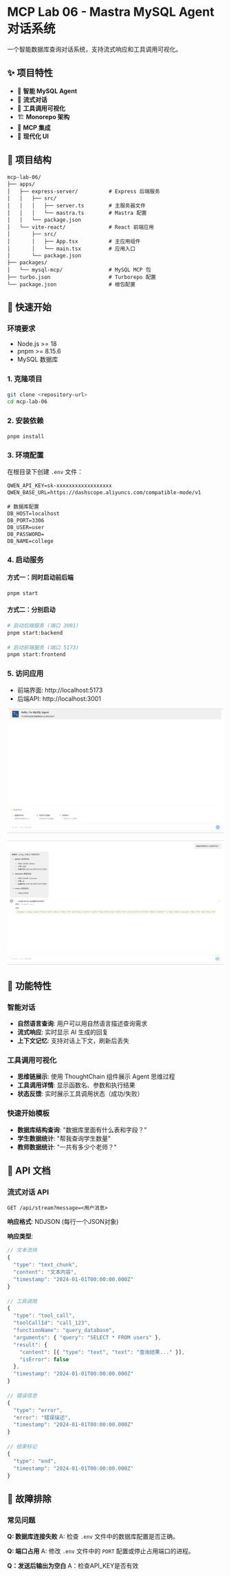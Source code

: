 # MCP Lab 06 - Mastra MySQL Agent 对话系统

一个智能数据库查询对话系统，支持流式响应和工具调用可视化。

## ✨ 项目特性

- 🤖 **智能 MySQL Agent**
- 💬 **流式对话**
- 🔧 **工具调用可视化**
- 🏗️ **Monorepo 架构**
- 🔄 **MCP 集成**
- 📱 **现代化 UI**

## 📁 项目结构

```
mcp-lab-06/
├── apps/
│   ├── express-server/          # Express 后端服务
│   │   ├── src/
│   │   │   ├── server.ts        # 主服务器文件
│   │   │   └── mastra.ts        # Mastra 配置
│   │   └── package.json
│   └── vite-react/              # React 前端应用
│       ├── src/
│       │   ├── App.tsx          # 主应用组件
│       │   └── main.tsx         # 应用入口
│       └── package.json
├── packages/
│   └── mysql-mcp/               # MySQL MCP 包
├── turbo.json                   # Turborepo 配置
└── package.json                 # 根包配置
```

## 🚀 快速开始

### 环境要求

- Node.js >= 18
- pnpm >= 8.15.6
- MySQL 数据库

### 1. 克隆项目

```bash
git clone <repository-url>
cd mcp-lab-06
```

### 2. 安装依赖

```bash
pnpm install
```

### 3. 环境配置

在根目录下创建 `.env` 文件：

```env
QWEN_API_KEY=sk-xxxxxxxxxxxxxxxxxx
QWEN_BASE_URL=https://dashscope.aliyuncs.com/compatible-mode/v1

# 数据库配置
DB_HOST=localhost
DB_PORT=3306
DB_USER=user
DB_PASSWORD=
DB_NAME=college
```

### 4. 启动服务

#### 方式一：同时启动前后端

```bash
pnpm start
```

#### 方式二：分别启动

```bash
# 启动后端服务 (端口 3001)
pnpm start:backend

# 启动前端服务 (端口 5173)
pnpm start:frontend
```

### 5. 访问应用

- 前端界面: http://localhost:5173
- 后端API: http://localhost:3001

![入口](./assets/welcome.png)

![界面使用](./assets/chat.png)

## 🎯 功能特性

### 智能对话

- **自然语言查询**: 用户可以用自然语言描述查询需求
- **流式响应**: 实时显示 AI 生成的回复
- **上下文记忆**: 支持对话上下文，刷新后丢失

### 工具调用可视化

- **思维链展示**: 使用 ThoughtChain 组件展示 Agent 思维过程
- **工具调用详情**: 显示函数名、参数和执行结果
- **状态反馈**: 实时展示工具调用状态（成功/失败）

### 快速开始模板

- **数据库结构查询**: "数据库里面有什么表和字段？"
- **学生数据统计**: "帮我查询学生数量"
- **教师数据统计**: "一共有多少个老师？"

## 📡 API 文档

### 流式对话 API

```http
GET /api/stream?message=<用户消息>
```

**响应格式**: NDJSON (每行一个JSON对象)

**响应类型**:

```typescript
// 文本流块
{
  "type": "text_chunk",
  "content": "文本内容",
  "timestamp": "2024-01-01T00:00:00.000Z"
}

// 工具调用
{
  "type": "tool_call",
  "toolCallId": "call_123",
  "functionName": "query_database",
  "arguments": { "query": "SELECT * FROM users" },
  "result": {
    "content": [{ "type": "text", "text": "查询结果..." }],
    "isError": false
  },
  "timestamp": "2024-01-01T00:00:00.000Z"
}

// 错误信息
{
  "type": "error",
  "error": "错误描述",
  "timestamp": "2024-01-01T00:00:00.000Z"
}

// 结束标记
{
  "type": "end",
  "timestamp": "2024-01-01T00:00:00.000Z"
}
```

## 🐛 故障排除

### 常见问题

**Q: 数据库连接失败**
A: 检查 `.env` 文件中的数据库配置是否正确。

**Q: 端口占用**
A: 修改 `.env` 文件中的 `PORT` 配置或停止占用端口的进程。

**Q：发送后输出为空白**
A：检查API_KEY是否有效
